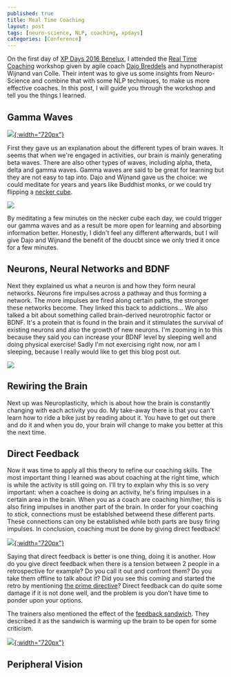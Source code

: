 ```yaml
---
published: true
title: Real Time Coaching
layout: post
tags: [neuro-science, NLP, coaching, xpdays]
categories: [Conference]
---
```


On the first day of [XP Days 2016 Benelux](http://www.xpday.net/2016/), I attended the [Real Time Coaching](http://www.xpday.net/2016/thursday/#session_468) workshop given by agile coach [Dajo Breddels](http://www.dajobreddels.com/) and hypnotherapist Wijnand van Colle.
Their intent was to give us some insights from Neuro-Science and combine that with some NLP techniques, to make us more effective coaches.
In this post, I will guide you through the workshop and tell you the things I learned.

## Gamma Waves

[![](https://usercontent1.hubstatic.com/8388024.jpg){:width="720px"}](https://usercontent1.hubstatic.com/8388024.jpg)

First they gave us an explanation about the different types of brain waves. It seems that when we're engaged in activities, our brain is mainly generating beta waves. There are also other types of waves, including alpha, theta, delta and gamma waves. Gamma waves are said to be great for learning but they are not easy to tap into. Dajo and Wijnand gave us the choice: we could meditate for years and years like Buddhist monks, or we could try flipping a [necker cube](https://en.wikipedia.org/wiki/Necker_cube).

[![](https://upload.wikimedia.org/wikipedia/commons/thumb/e/e7/Necker_cube.svg/220px-Necker_cube.svg.png)](https://upload.wikimedia.org/wikipedia/commons/thumb/e/e7/Necker_cube.svg/220px-Necker_cube.svg.png)

By meditating a few minutes on the necker cube each day, we could trigger our gamma waves and as a result be more open for learning and absorbing information better. Honestly, I didn't feel any different afterwards, but I will give Dajo and Wijnand the benefit of the doucbt since we only tried it once for a few minutes.   

## Neurons, Neural Networks and BDNF

Next they explained us what a neuron is and how they form neural networks. Neurons fire impulses across a pathway and thus forming a network. The more impulses are fired along certain paths, the stronger these networks become. They linked this back to addictions... We also talked a bit about something called brain-derived neurotrophic factor or BDNF. It's a protein that is found in the brain and it stimulates the survival of existing neurons and also the growth of new neurons. I'm zooming in to this because they said you can increase your BDNF level by sleeping well and doing physical exercise! Sadly I'm not exercising right now, nor am I sleeping, because I really would like to get this blog post out.

[![](http://www.extremetech.com/wp-content/uploads/2015/07/neural-net-head.jpg)](http://www.extremetech.com/wp-content/uploads/2015/07/neural-net-head.jpg)

## Rewiring the Brain

Next up was Neuroplasticity, which is about how the brain is constantly changing with each activity you do. My take-away there is that you can't learn how to ride a bike just by reading about it. You have to get out there and do it and when you do, your brain will change to make you better at this the next time.

## Direct Feedback

Now it was time to apply all this theory to refine our coaching skills. The most important thing I learned was about coaching at the right time, which is while the activity is still going on. I'll try to explain why this is so very important: when a coachee is doing an activity, he's firing impulses in a certain area in the brain. When you as a coach are coaching him/her, this is also firing impulses in another part of the brain. In order for your coaching to _stick_, connections must be establshed betweend these different parts. These connections can ony be established while both parts are busy firing impulses. In conclusion, coaching must be done by giving direct feedback!

[![]({{site.url}}/public/assets/2016-11-26-real-time-coaching/direct-feedback.jpg){:width="720px"}]({{site.url}}/public/assets/2016-11-26-real-time-coaching/direct-feedback.jpg)

Saying that direct feedback is better is one thing, doing it is another. How do you give direct feedback when there is a tension between 2 people in a retrospective for example? Do you call it out and confront them? Do you take them offline to talk about it? Did you see this coming and started the retro by mentioning [the prime directive](http://www.retrospectives.com/pages/retroPrimeDirective.html)? Direct feedback can do quite some damage if it is not done well, and the problem is you don't have time to ponder upon your options.  

The trainers also mentioned the effect of the [feedback sandwich](http://www.mindacademy.nl/nlp/sandwich-feedback-model). They described it as the sandwich is warming up the brain to be open for some criticism. 

[![](http://groupvisual.io/designinganalytics/wp-content/uploads/2015/09/feedback-sandwich.jpg){:width="720px"}](http://groupvisual.io/designinganalytics/wp-content/uploads/2015/09/feedback-sandwich.jpg)

## Peripheral Vision


